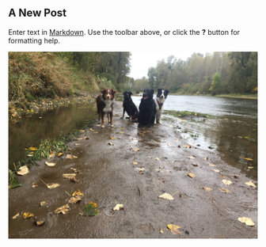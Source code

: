 ## A New Post

Enter text in [Markdown](http://daringfireball.net/projects/markdown/). Use the toolbar above, or click the **?** button for formatting help.

![mias-1st-pack-hike2.jpg](/erins_content_folder/mias-1st-pack-hike2.jpg)
